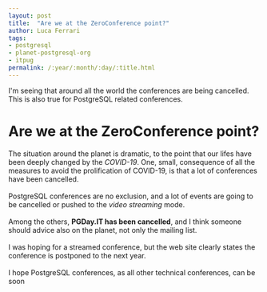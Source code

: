 ```yaml
---
layout: post
title:  "Are we at the ZeroConference point?"
author: Luca Ferrari
tags:
- postgresql
- planet-postgresql-org
- itpug
permalink: /:year/:month/:day/:title.html
---
```

I'm seeing that around all the world the conferences are being cancelled. This is also true for PostgreSQL related conferences.

# Are we at the ZeroConference point?

The situation around the planet is dramatic, to the point that our lifes have been deeply changed by the *COVID-19*.
One, small, consequence of all the measures to avoid the prolification of COVID-19, is that a lot of conferences have been cancelled.
<br/>
<br/>
PostgreSQL conferences are no exclusion, and a lot of events are going to be cancelled or pushed to the *video streaming* mode.
<br/>
<br/>
Among the others, **PGDay.IT has been cancelled**, and I think someone should advice also on the planet, not only the mailing list.
<br/>
<br/>
I was hoping for a streamed conference, but the web site clearly states the conference is postponed to the next year.
<br/>
<br/>
I hope PostgreSQL conferences, as all other technical conferences, can be soon 

